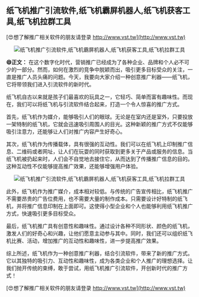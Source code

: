## **纸飞机推广引流软件,纸飞机霸屏机器人,纸飞机获客工具,纸飞机拉群工具**

[😍想了解推广相关软件的朋友请登录 http://www.vst.tw](http://www.vst.tw)

 <center><img src="https://vst.tw/MP4/tuiguang/png/2.png" alt="纸飞机推广引流软件,纸飞机霸屏机器人,纸飞机获客工具,纸飞机拉群工具"></center>

**😄正文：**
在这个数字化时代，营销推广已经成为了各种企业、品牌和个人必不可少的一部分。然而，如何在激烈的竞争中脱颖而出，吸引更多目标受众的关注，一直是推广人员头痛的问题。今天，我要向大家介绍一种创意推广利器——纸飞机，它将带领我们进入引流软件的新时代。

纸飞机自古以来就是孩子们最喜欢的玩具之一，它轻巧、简单而富有趣味性。而现在，我们可以将纸飞机与引流软件结合起来，打造一个令人惊喜的推广方式。

首先，纸飞机作为媒介，能够吸引人们的眼球。无论是在室内还是室外，只要投放一架特制的纸飞机，它就会迅速吸引周围人的目光。这种新颖的推广方式不仅能够吸引注意力，还能够让人们对推广内容产生好奇心。

其次，纸飞机作为传播载体，具有很强的互动性。我们可以在纸飞机上印制推广信息、二维码或者网址，让人们在玩耍的同时获取到更多关于产品或服务的信息。当纸飞机被扔起来时，人们会不自觉地去接住它，从而达到了传播推广信息的目的。这种互动性不仅能够提高推广效果，还能够增强用户体验。

 <center><img src="https://vst.tw/MP4/tuiguang/png/1.png" alt="纸飞机推广引流软件,纸飞机霸屏机器人,纸飞机获客工具,纸飞机拉群工具"></center>

此外，纸飞机作为推广媒介，成本相对较低。与传统的广告宣传相比，纸飞机推广不需要昂贵的广告位费用，也不需要大量的制作成本。只需要设计好特制的纸飞机，并将推广信息印制在上面即可。这使得小型企业和个人也能够利用纸飞机推广方式，快速吸引更多目标受众。

最后，纸飞机推广具有创意性和趣味性。通过设计各种不同形状、颜色的纸飞机，激发人们的好奇心和兴趣，让他们愿意主动参与其中。同时，我们还可以组织纸飞机比赛、活动，增加推广的互动性和趣味性，进一步提高推广效果。

综上所述，纸飞机作为一种创意推广利器，结合引流软件，带来了新的推广方式。它以其独特的吸引力、互动性和趣味性，成为各类企业和个人推广的理想选择。让我们抛开传统的束缚，敢于尝试，用纸飞机推广引流软件，开创新时代的推广方式！

[😍想了解推广相关软件的朋友请登录 http://www.vst.tw](http://www.vst.tw)



